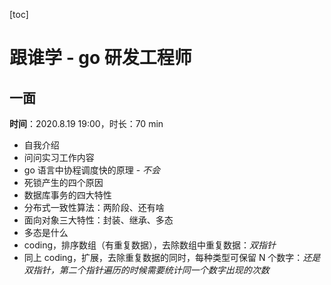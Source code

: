 [toc]

# 跟谁学 - go 研发工程师

## 一面

**时间**：2020.8.19 19:00，时长：70 min

- 自我介绍
- 问问实习工作内容
- go 语言中协程调度快的原理 - *不会*
- 死锁产生的四个原因
- 数据库事务的四大特性
- 分布式一致性算法：两阶段、还有啥
- 面向对象三大特性：封装、继承、多态
- 多态是什么
- coding，排序数组（有重复数据），去除数组中重复数据：*双指针*
- 同上 coding，扩展，去除重复数据的同时，每种类型可保留 N 个数字：*还是双指针，第二个指针遍历的时候需要统计同一个数字出现的次数*

